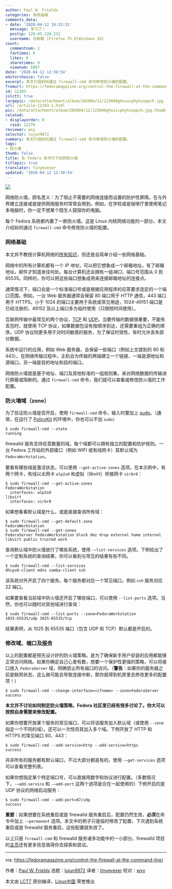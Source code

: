 ```yaml
---
author: Paul W. Frields
categories: 系统运维
comments_data:
- date: '2020-04-12 18:13:31'
  message: 学习了！
  postip: 120.85.220.232
  username: 白栋毅 [Firefox 75.0|Windows 10]
count:
  commentnum: 1
  favtimes: 0
  likes: 0
  sharetimes: 0
  viewnum: 6087
date: '2020-04-12 12:30:54'
editorchoice: false
excerpt: 本文介绍如何通过 firewall-cmd 命令修改防火墙的配置。
fromurl: https://fedoramagazine.org/control-the-firewall-at-the-command-line/
id: 12103
islctt: true
largepic: /data/attachment/album/202004/12/123040ghxuicphyhsoppch.jpg
url: /article-12103-1.html
pic: /data/attachment/album/202004/12/123040ghxuicphyhsoppch.jpg.thumb.jpg
related:
- displayorder: 0
  raid: 12276
reviewer: wxy
selector: lujun9972
summary: 本文介绍如何通过 firewall-cmd 命令修改防火墙的配置。
tags:
- 防火墙
thumb: false
title: 在 Fedora 命令行下玩转防火墙
titlepic: true
translator: tinyeyeser
updated: '2020-04-12 12:30:54'
---
```


![](/data/attachment/album/202004/12/123040ghxuicphyhsoppch.jpg)


网络防火墙，顾名思义：为了阻止不需要的网络连接而设置的防护性屏障。在与外界建立连接或是提供网络服务时常常会用到。例如，在学校或是咖啡厅里使用笔记本电脑时，你一定不想某个陌生人窥探你的电脑。


每个 Fedora 系统都内置了一款防火墙。这是 Linux 内核网络功能的一部分。本文介绍如何通过 `firewall-cmd` 命令修改防火墙的配置。


### 网络基础


本文并不教授计算机网络的[所有知识](https://en.wikipedia.org/wiki/Portal:Internet)，但还是会简单介绍一些网络基础。


网络中的所有计算机都有一个 *IP 地址*，可以把它想象成一个邮箱地址，有了邮箱地址，邮件才知道发往何处。每台计算机还会拥有一组*端口*，端口号范围从 0 到 65535。同样的，你可以把这些端口想象成用来连接邮箱地址的连接点。


通常情况下，端口会是一个标准端口号或是根据应用程序的应答要求选定的一个端口范围。例如，一台 Web 服务器通常会保留 80 端口用于 HTTP 通信，443 端口用于 HTTPS。小于 1024 的端口主要用于系统或常见用途，1024-49151 端口是已经注册的，49152 及以上端口多为临时使用（只限短时间使用）。


互联网传输中最常见的两个协议，[TCP](https://en.wikipedia.org/wiki/Transmission_Control_Protocol) 和 [UDP](https://en.wikipedia.org/wiki/User_Datagram_Protocol)。当要传输的数据很重要，不能有丢包时，就使用 TCP 协议，如果数据包没有按顺序到达，还需要重组为正确的顺序。UDP 协议则更多用于对时间敏感的服务，为了保证时效性，有时允许丢失部分数据。


系统中运行的应用，例如 Web 服务器，会保留一些端口（例如上文提到的 80 和 443）。在网络传输过程中，主机会为传输的两端建立一个链接，一端是源地址和源端口，另一端是目的地址和目的端口。


网络防火墙就是基于地址、端口及其他标准的一组规则集，来对网络数据的传输进行屏蔽或阻断的。通过 `firewall-cmd` 命令，我们就可以查看或修改防火墙的工作配置。


### 防火墙域（zone）


为了验证防火墙是否开启，使用 `firewall-cmd` 命令，输入时要加上 [sudo](https://fedoramagazine.org/howto-use-sudo/)。（通常，在运行了 [PolicyKit](https://en.wikipedia.org/wiki/Polkit) 的环境中，你也可以不加 `sudo`）



```
$ sudo firewall-cmd --state
running
```

firewalld 服务支持任意数量的域。每个域都可以拥有独立的配置和防护规则。一台 Fedora 工作站的外部接口（例如 WIFI 或有线网卡）其默认域为 `FedoraWorkstation`。


要看有哪些域是激活状态，可以使用 `-–get-active-zones` 选项。在本示例中，有两个网卡，有线以太网卡 `wlp2s0` 和虚拟（libvirt）桥接网卡 `virbr0`：



```
$ sudo firewall-cmd --get-active-zones
FedoraWorkstation
  interfaces: wlp2s0
libvirt
  interfaces: virbr0
```

如果想看看默认域是什么，或是直接查询所有域：



```
$ sudo firewall-cmd --get-default-zone
FedoraWorkstation
$ sudo firewall-cmd --get-zones
FedoraServer FedoraWorkstation block dmz drop external home internal libvirt public trusted work
```

查询默认域中防火墙放行了哪些系统，使用 `-–list-services` 选项。下例给出了一个定制系统的查询结果，你可以看到与常见的结果有些不同。



```
$ sudo firewall-cmd --list-services
dhcpv6-client mdns samba-client ssh
```

该系统对外开启了四个服务。每个服务都对应一个常见端口。例如 `ssh` 服务对应 22 端口。


如果要查看当前域中防火墙还开启了哪些端口，可以使用 `--list-ports` 选项。当然，你也可以随时对其他域进行查询：



```
$ sudo firewall-cmd --list-ports --zone=FedoraWorkstation
1025-65535/udp 1025-65535/tcp
```

结果表明，从 1025 到 65535 端口（包含 UDP 和 TCP）默认都是开启的。


### 修改域、端口及服务


以上的配置都是预先设计好的防火墙策略。是为了确保新手用户安装的应用都能够正常访问网络。如果你确定自己心里有数，想要一个保护性更强的策略，可以将接口放入 `FedoraServer` 域，明确禁止所有端口的访问。（**警告**：如果你的服务器之前是联网状态，这么做可能会导致连接中断，那你就得到机房里去修改更多的配置项！）



```
$ sudo firewall-cmd --change-interface=<ifname> --zone=FedoraServer
success
```

**本文并不讨论如何制定防火墙策略，Fedora 社区里已经有很多讨论了。你大可以按照自身需要来修改配置。**


如果你想要开放某个服务的常见端口，可以将该服务加入默认域（或使用 `--zone` 指定一个不同的域）。还可以一次性将其加入多个域。下例开放了 HTTP 和 HTTPS 的常见端口 80、443：



```
$ sudo firewall-cmd --add-service=http --add-service=https
success
```

并非所有的服务都有默认端口，不过大部分都是有的。使用 `-–get-services` 选项可以查看完整列表。


如果你想指定某个特定端口号，可以直接用数字和协议进行配置。（多数情况下，`-–add-service` 和 `-–add-port` 这两个选项是合在一起使用的）下例开启的是 UDP 协议的网络启动服务：



```
$ sudo firewall-cmd --add-port=67/udp
success
```

**重要**：如果想要在系统重启或是 firewalld 服务重启后，配置仍然生效，**必须**在命令中加上 `-–permanent` 选项。本文中的例子只是临时修改了配置，下次遇到系统重启或是 firewalld 服务重启，这些配置就失效了。


以上只是 `firewall-cmd` 和 firewalld 服务诸多功能中的一小部分。firewalld 项目的[主页](https://firewalld.org/)还有更多信息值得你去探索和尝试。




---


via: <https://fedoramagazine.org/control-the-firewall-at-the-command-line/>


作者：[Paul W. Frields](https://fedoramagazine.org/author/pfrields/) 选题：[lujun9972](https://github.com/lujun9972) 译者：[tinyeyeser](https://github.com/tinyeyeser) 校对：[wxy](https://github.com/wxy)


本文由 [LCTT](https://github.com/LCTT/TranslateProject) 原创编译，[Linux中国](https://linux.cn/) 荣誉推出